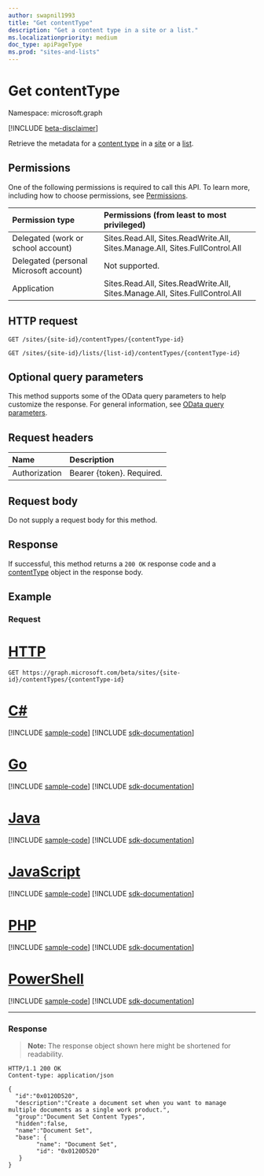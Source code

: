 ```yaml
---
author: swapnil1993
title: "Get contentType"
description: "Get a content type in a site or a list."
ms.localizationpriority: medium
doc_type: apiPageType
ms.prod: "sites-and-lists"
---
```


# Get contentType
Namespace: microsoft.graph

[!INCLUDE [beta-disclaimer](../../includes/beta-disclaimer.md)]

Retrieve the metadata for a [content type][contentType] in a [site][] or a [list][].

## Permissions

One of the following permissions is required to call this API. To learn more, including how to choose permissions, see [Permissions](/graph/permissions-reference).

|Permission type      | Permissions (from least to most privileged)              |
|:--------------------|:---------------------------------------------------------|
|Delegated (work or school account) | Sites.Read.All, Sites.ReadWrite.All, Sites.Manage.All, Sites.FullControl.All    |
|Delegated (personal Microsoft account) | Not supported.    |
|Application | Sites.Read.All, Sites.ReadWrite.All, Sites.Manage.All, Sites.FullControl.All |

## HTTP request
<!-- {
  "blockType": "ignored"
}
-->
```http
GET /sites/{site-id}/contentTypes/{contentType-id}

GET /sites/{site-id}/lists/{list-id}/contentTypes/{contentType-id}
```

## Optional query parameters
This method supports some of the OData query parameters to help customize the response. For general information, see [OData query parameters](/graph/query-parameters).

## Request headers
|Name|Description|
|:---|:---|
|Authorization|Bearer {token}. Required.|

## Request body
Do not supply a request body for this method.

## Response

If successful, this method returns a `200 OK` response code and a [contentType](../resources/contenttype.md) object in the response body.


## Example

### Request


# [HTTP](#tab/http)
<!-- {
  "blockType": "request",
  "name": "get_contenttype"
}
-->

```msgraph-interactive
GET https://graph.microsoft.com/beta/sites/{site-id}/contentTypes/{contentType-id}
```

# [C#](#tab/csharp)
[!INCLUDE [sample-code](../includes/snippets/csharp/get-contenttype-csharp-snippets.md)]
[!INCLUDE [sdk-documentation](../includes/snippets/snippets-sdk-documentation-link.md)]

# [Go](#tab/go)
[!INCLUDE [sample-code](../includes/snippets/go/get-contenttype-go-snippets.md)]
[!INCLUDE [sdk-documentation](../includes/snippets/snippets-sdk-documentation-link.md)]

# [Java](#tab/java)
[!INCLUDE [sample-code](../includes/snippets/java/get-contenttype-java-snippets.md)]
[!INCLUDE [sdk-documentation](../includes/snippets/snippets-sdk-documentation-link.md)]

# [JavaScript](#tab/javascript)
[!INCLUDE [sample-code](../includes/snippets/javascript/get-contenttype-javascript-snippets.md)]
[!INCLUDE [sdk-documentation](../includes/snippets/snippets-sdk-documentation-link.md)]

# [PHP](#tab/php)
[!INCLUDE [sample-code](../includes/snippets/php/get-contenttype-php-snippets.md)]
[!INCLUDE [sdk-documentation](../includes/snippets/snippets-sdk-documentation-link.md)]

# [PowerShell](#tab/powershell)
[!INCLUDE [sample-code](../includes/snippets/powershell/get-contenttype-powershell-snippets.md)]
[!INCLUDE [sdk-documentation](../includes/snippets/snippets-sdk-documentation-link.md)]

---

### Response
>**Note:** The response object shown here might be shortened for readability.
<!-- {
  "blockType": "response",
  "truncated": true,
  "@odata.type": "microsoft.graph.contentType"
}
-->

```http
HTTP/1.1 200 OK
Content-type: application/json

{
  "id":"0x0120D520",
  "description":"Create a document set when you want to manage multiple documents as a single work product.",
  "group":"Document Set Content Types",
  "hidden":false,
  "name":"Document Set",
  "base": {
        "name": "Document Set",
        "id": "0x0120D520"
   }
}
```

[contentType]: ../resources/contentType.md
[site]: ../resources/site.md
[list]: ../resources/list.md
